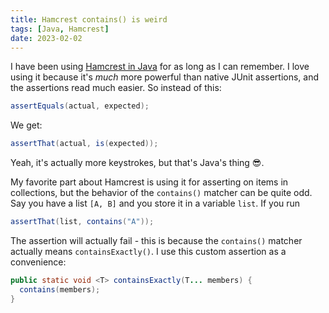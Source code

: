 ```yaml
---
title: Hamcrest contains() is weird
tags: [Java, Hamcrest]
date: 2023-02-02
---
```


I have been using [Hamcrest in Java](https://hamcrest.org/JavaHamcrest/) for as long as I can remember. I love using it because it's _much_ more powerful than native JUnit assertions, and the assertions read much easier. So instead of this:

```java
assertEquals(actual, expected);
```

We get:

```java
assertThat(actual, is(expected));
```

Yeah, it's actually more keystrokes, but that's Java's thing 😎.

My favorite part about Hamcrest is using it for asserting on items in collections, but the behavior of the `contains()` matcher can be quite odd. Say you have a list `[A, B]` and you store it in a variable `list`. If you run

```java
assertThat(list, contains("A"));
```

The assertion will actually fail - this is because the `contains()` matcher actually means `containsExactly()`. I use this custom assertion as a convenience:

```java
public static void <T> containsExactly(T... members) {
  contains(members);
}
```
